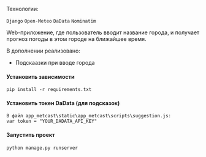 Технологии:

```Django```
```Open-Meteo```
```DaData```
```Nominatim```

Web-приложение, где пользователь вводит название города, и получает прогноз погоды в этом городе на ближайшее время.

В дополнении реализовано:
+ Подскаазки при вводе города

#### Установить зависимости
```
pip install -r requirements.txt
```
#### Установить токен DaData (для подсказок)
```
В файл app_metcast\static\app_metcast\scripts\suggestion.js:
var token = "YOUR_DADATA_API_KEY"
```
#### Запустить проект
```
python manage.py runserver
```
